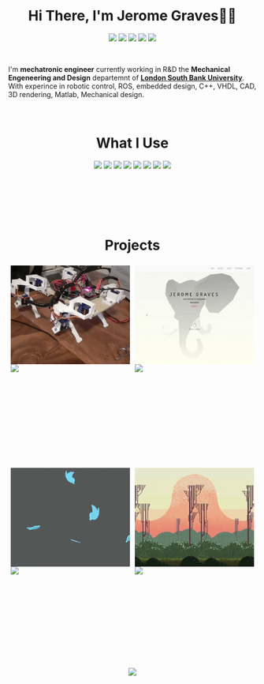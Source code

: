 <br><br><br>
<h1  align="center"><b> Hi There, I'm Jerome Graves👨‍💻 </b></h1>
<p  align="center">
<a href="#"><img src="https://img.shields.io/badge/LinkedIn-0077B5?style=for-the-badge&logo=linkedin&logoColor=white" /></a> 
<a href="#"><img src="https://img.shields.io/badge/Twitter-1DA1F2?style=for-the-badge&logo=twitter&logoColor=white" /></a> 
<a href="#"><img src="https://img.shields.io/badge/-CodeSandbox-black?style=for-the-badge&logo=CodeSandbox" /></a>
<a href="#"><img src="https://img.shields.io/badge/Research_Gate-00CCBB.svg?&style=for-the-badge&logo=ResearchGatelogoColor=white" /></a>
<a href="#"><img src="https://img.shields.io/badge/-JeromeGraves.com-green?style=for-the-badge" /></a>  

</p>
<br>
<p>
I'm <b>mechatronic engineer</b> currently working in R&D the <b>Mechanical Engeneering and Design</b> departemnt of <a href="#"><b>London South Bank University</b></a>. With experince in robotic control, ROS, embedded design, C++, VHDL, CAD, 3D rendering, Matlab, Mechanical design.
<br><br><br>
<h1 align="center">What I Use</h1>
<p align="center">
<img src="https://img.shields.io/badge/c-%2300599C.svg?style=for-the-badge&logo=c&logoColor=white" />

<img src="https://img.shields.io/badge/c++-%2300599C.svg?style=for-the-badge&logo=c%2B%2B&logoColor=white" />
<img src="https://img.shields.io/badge/javascript-%23323330.svg?style=for-the-badge&logo=javascript&logoColor=%23F7DF1E" />
<img src="https://img.shields.io/badge/python-3670A0?style=for-the-badge&logo=python&logoColor=ffdd54" />
<img src="https://img.shields.io/badge/ros-%230A0FF9.svg?style=for-the-badge&logo=ros&logoColor=white" />
<img src=https://img.shields.io/badge/node.js-6DA55F?style=for-the-badge&logo=node.js&logoColor=white" />
<img src="https://img.shields.io/badge/opencv-%23white.svg?style=for-the-badge&logo=opencv&logoColor=white" />
<img src="https://img.shields.io/badge/threejs-black?style=for-the-badge&logo=three.js&logoColor=white" />

</p>
<br>
</p>
<br><br><br>
<h1  align="center"><b> Projects </b></h1>


<div style= "display: grid;grid-template-columns: 2fr 2fr;">



<div style= "display: grid;grid-auto-rows: 200px;padding:5px">
  <img  width=100% height=100% style="object-fit: cover;" src="https://github.com/Jerome-Graves/RobotDog/raw/master/images/dog-cad-live.gif?raw=true" />
  <img width=100%  src="https://github-readme-stats.vercel.app/api/pin/?username=Jerome-Graves&repo=robotDog" />
</div>

<div style= "display: grid;grid-auto-rows: 200px;padding:5px">
  <img  width=100% height=100% style="object-fit: cover;" src="https://github.com/Jerome-Graves/aframe-vue-elephant-head/blob/main/elephant-head.gif?raw=true" />
  <img  width=100%   src="https://github-readme-stats.vercel.app/api/pin/?username=Jerome-Graves&repo=aframe-vue-elephant-head" />
</div>

<div style= "display: grid;grid-auto-rows: 200px;padding:5px">
  <img  width=100% height=100% style="object-fit: cover;" src="https://github.com/Jerome-Graves/aframe-vue-twitter-storm/blob/main/twitter-storm.gif?raw=true" />
  <img  width=100% src="https://github-readme-stats.vercel.app/api/pin/?username=Jerome-Graves&repo=aframe-vue-twitter-storm" />
</div>

<div style= "display: grid;grid-auto-rows: 200px;padding:5px">
  <img  width=100% height=100% style="object-fit: cover;" src="https://github.com/Jerome-Graves/Phaser3-Parallax-Example/blob/main/example-gif.gif?raw=true" />
  <img  width=100% src="https://github-readme-stats.vercel.app/api/pin/?username=Jerome-Graves&repo=Phaser3-Parallax-Example" />
</div>


</div>

</div>



<div align="center">

<img src= "https://github-readme-stats.vercel.app/api?username=Jerome-Graves&hide=contribs,prs&theme=radical" />
<div>

